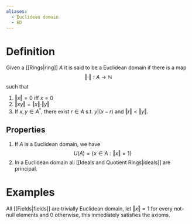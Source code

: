 ```yaml
---
aliases:
  - Euclidean domain
  - ED
---
```

# Definition

Given a [[Rings|ring]] $A$ it is said to be a Euclidean domain if there is a map
$$
\Vert \cdot\Vert : A \to \mathbb{N}
$$
such that
1. $\Vert x\Vert = 0$ iff $x = 0$
2. $\Vert xy\Vert  = \Vert x\Vert \cdot\Vert y\Vert$
3. If $x, y\in A^*$, there exist $r\in A$ s.t. $y | (x-r)$ and $\Vert r\Vert  < \Vert y\Vert$.

## Properties

1. If $A$ is a Euclidean domain, we have
	$$
	U(A) = \left\{x\in A: \Vert x\Vert = 1\right\}
	$$
2. In a Euclidean domain all [[Ideals and Quotient Rings|ideals]] are principal.


# Examples

All [[Fields|fields]] are trivially Euclidean domain, let $\Vert x \Vert = 1$ for every not-null elements and $0$ otherwise, this inmediately satisfies the axioms.
